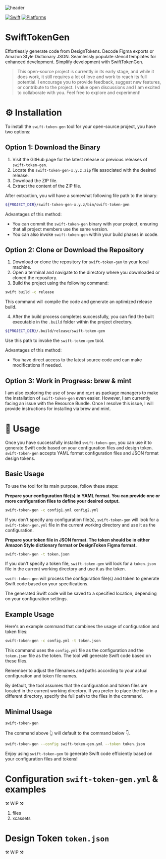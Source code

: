 ![header](https://github.com/chrishoste/SwiftTokenGen/assets/22995847/2585cab5-07e8-4452-8646-e0efc5d591c8)

[![Swift](https://img.shields.io/badge/Swift-5.7_5.8-green)](https://img.shields.io/badge/Swift-5.7_5.8-Green)
[![Platforms](https://img.shields.io/badge/Platforms-macOS_iOS_tvOS_watchOS_Linux-green)](https://img.shields.io/badge/Platforms-macOS_iOS_tvOS_watchOS_Linux_Windows-Green)

# SwiftTokenGen
Effortlessly generate code from DesignTokens. Decode Figma exports or Amazon Style Dictionary JSON. Seamlessly populate stencil templates for enhanced development. Simplify development with SwiftTokenGen.

> This open-source project is currently in its early stage, and while it does work, it still requires a lot of love and work to reach its full potential. I encourage you to provide feedback, suggest new features, or contribute to the project. I value open discussions and I am excited to collaborate with you. Feel free to explore and experiment!

# ⚙️ Installation
To install the `swift-token-gen` tool for your open-source project, you have two options:

## Option 1: Download the Binary
1. Visit the GitHub page for the latest release or previous releases of `swift-token-gen`.
2. Locate the `swift-token-gen-x.y.z.zip` file associated with the desired release.
3. Download the ZIP file.
4. Extract the content of the ZIP file.

After extraction, you will have a somewhat following file path to the binary:

```sh
${PROJECT_DIR}/swift-token-gen-x.y.z/bin/swift-token-gen
```

Advantages of this method:
* You can commit the `swift-token-gen` binary with your project, ensuring that all project members use the same version.
* You can also invoke `swift-token-gen` within your build phases in xcode.

## Option 2: Clone or Download the Repository
1. Download or clone the repository for `swift-token-gen` to your local machine.
2. Open a terminal and navigate to the directory where you downloaded or cloned the repository.
3. Build the project using the following command:

```sh
swift build -c release
````

This command will compile the code and generate an optimized release build.

4. After the build process completes successfully, you can find the built executable in the `.build` folder within the project directory.

```sh
${PROJECT_DIR}/.build/release/swift-token-gen
```
Use this path to invoke the `swift-token-gen` tool.

Advantages of this method:
* You have direct access to the latest source code and can make modifications if needed.

## Option 3: Work in Progress: brew & mint
I am also exploring the use of `brew` and `mint` as package managers to make the installation of `swift-token-gen` even easier. However, I am currently facing an issue with the Resource Bundle. Once I resolve this issue, I will provide instructions for installing via brew and mint.


# 🚀 Usage
Once you have successfully installed `swift-token-gen`, you can use it to generate Swift code based on your configuration files and design token. `swift-token-gen` accepts YAML format configuration files and JSON format design tokens.

## Basic Usage
To use the tool for its main purpose, follow these steps:

**Prepare your configuration file(s) in YAML format. You can provide one or more configuration files to define your desired output.**

```sh
swift-token-gen -c config1.yml config2.yml
```

If you don't specify any configuration file(s), `swift-token-gen` will look for a `swift-token-gen.yml` file in the current working directory and use it as the configuration.

**Prepare your token file in JSON format. The token should be in either Amazon Style dictionary format or DesignToken Figma format.**

```sh
swift-token-gen -t token.json
```

If you don't specify a token file, `swift-token-gen` will look for a `token.json` file in the current working directory and use it as the token.

`swift-token-gen` will process the configuration file(s) and token to generate Swift code based on your specifications.

The generated Swift code will be saved to a specified location, depending on your configuration settings.

## Example Usage
Here's an example command that combines the usage of configuration and token files:

```sh
swift-token-gen -c config.yml -t token.json
```

This command uses the `config.yml` file as the configuration and the `token.json` file as the token. The tool will generate Swift code based on these files. 

Remember to adjust the filenames and paths according to your actual configuration and token file names. 

By default, the tool assumes that the configuration and token files are located in the current working directory. If you prefer to place the files in a different directory, specify the full path to the files in the command.

## Minimal Usage

```sh
swift-token-gen
```
The command above 👆 will default to the command below 👇.

```sh
swift-token-gen --config swift-token-gen.yml --token token.json
```

Enjoy using `swift-token-gen` to generate Swift code efficiently based on your configuration files and tokens!

# Configuration `swift-token-gen.yml` & examples
⚒️ WIP ⚒️
1. files
2. xcassets

# Design Token `token.json`
⚒️ WIP ⚒️
